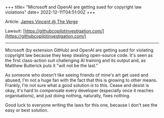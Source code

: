 +++
title= "Microsoft and OpenAI are getting sued for copyright law violations"
date= 2022-12-11T04:51:00Z
+++

Article: [James Vincent @ The Verge](https://www.theverge.com/2022/11/8/23446821/microsoft-openai-github-copilot-class-action-lawsuit-ai-copyright-violation-training-data)

Lawsuit: [https://githubcopilotinvestigation.com/](https://githubcopilotinvestigation.com/)

---

Microsoft (by extension GitHub) and OpenAI are getting sued for violating copyright law because they keep stealing open-source code. It's seen as the first class-action suit challenging AI training and its output and, as Matthew Butterick puts it "will not be the last."

As someone who doesn't like seeing friends of mine's art get used and abused, I'm not a huge fan with the fact that this is growing to other means. Frankly, I'm not sure what a good solution *is* to this. Cease and desist is okay, it's hard to compensate every developer (especially once it reaches organisations), and just doing nothing, naturally, fixes nothing.

Good luck to everyone writing the laws for this one, because I don't see the easy or best solution.
